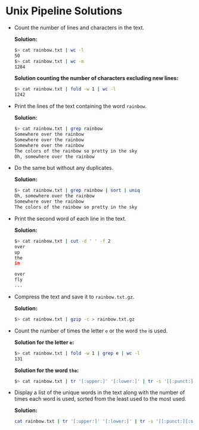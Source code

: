# Unix Pipeline Solutions

<!-- START doctoc -->
<!-- END doctoc -->

* Count the number of lines and characters in the text.

  **Solution:**

  ```bash
  $> cat rainbow.txt | wc -l
  50
  $> cat rainbow.txt | wc -m
  1284
  ```

  **Solution counting the number of characters excluding new lines:**

  ```bash
  $> cat rainbow.txt | fold -w 1 | wc -l
  1242
  ```
* Print the lines of the text containing the word `rainbow`.

  **Solution:**

  ```bash
  $> cat rainbow.txt | grep rainbow
  Somewhere over the rainbow
  Somewhere over the rainbow
  Somewhere over the rainbow
  The colors of the rainbow so pretty in the sky
  Oh, somewhere over the rainbow
  ```

* Do the same but without any duplicates.

  **Solution:**

  ```bash
  $> cat rainbow.txt | grep rainbow | sort | uniq
  Oh, somewhere over the rainbow
  Somewhere over the rainbow
  The colors of the rainbow so pretty in the sky
  ```
* Print the second word of each line in the text.

  **Solution:**

  ```bash
  $> cat rainbow.txt | cut -d ' ' -f 2
  over
  up
  the
  in

  over
  fly
  ...
  ```
* Compress the text and save it to `rainbow.txt.gz`.

  **Solution:**

  ```bash
  $> cat rainbow.txt | gzip -c > rainbow.txt.gz
  ```
* Count the number of times the letter `e` or the word `the` is used.

  **Solution for the letter `e`:**

  ```bash
  $> cat rainbow.txt | fold -w 1 | grep e | wc -l
  131
  ```

  **Solution for the word `the`:**

  ```bash
  $> cat rainbow.txt | tr '[:upper:]' '[:lower:]' | tr -s '[[:punct:][:space:]]' '\n' | grep -w the | wc -l
  ```
* Display a list of the unique words in the text along with the number of times each word is used,
  sorted from the least used to the most used.

  **Solution:**

  ```bash
  cat rainbow.txt | tr '[:upper:]' '[:lower:]' | tr -s '[[:punct:][:space:]]' '\n' | sort | uniq -c | sort -bn
  ```
